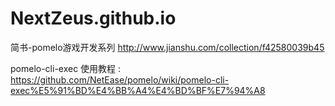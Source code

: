 # NextZeus.github.io

简书-pomelo游戏开发系列 http://www.jianshu.com/collection/f42580039b45

pomelo-cli-exec 使用教程 : https://github.com/NetEase/pomelo/wiki/pomelo-cli-exec%E5%91%BD%E4%BB%A4%E4%BD%BF%E7%94%A8
